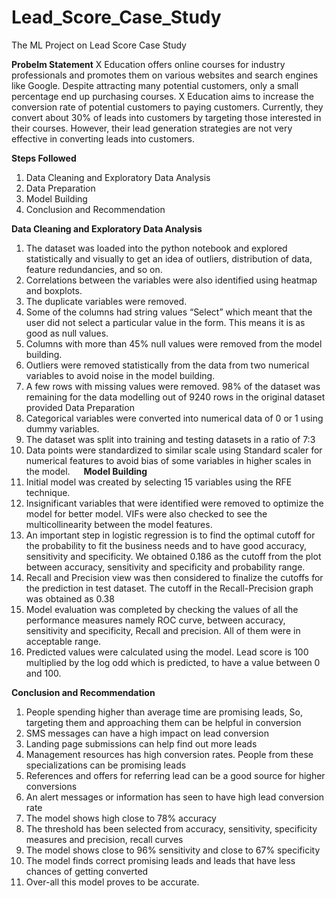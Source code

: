 # Lead_Score_Case_Study
The ML Project on Lead Score Case Study

**Probelm Statement**
X Education offers online courses for industry professionals and promotes them on various websites and search engines like Google. Despite attracting many potential customers, only a small percentage end up purchasing courses. X Education aims to increase the conversion rate of potential customers to paying customers. Currently, they convert about 30% of leads into customers by targeting those interested in their courses. However, their lead generation strategies are not very effective in converting leads into customers.

**Steps Followed**
1.	Data Cleaning and Exploratory Data Analysis
2.	Data Preparation
3.	Model Building
4.	Conclusion and Recommendation

**Data Cleaning and Exploratory Data Analysis**
1.	The dataset was loaded into the python notebook and explored statistically and visually to get an idea of outliers, distribution of data, feature redundancies, and so on. 
2.	Correlations between the variables were also identified using heatmap and boxplots. 
3.	The duplicate variables were removed. 
4.	Some of the columns had string values “Select” which meant that the user did not select a particular value in the form. This means it is as good as null values. 
5.	Columns with more than 45% null values were removed from the model building. 
6.	Outliers were removed statistically from the data from two numerical variables to avoid noise in the model building. 
7.	A few rows with missing values were removed. 98% of the dataset was remaining for the data modelling out of 9240 rows in the original dataset provided
Data Preparation
1.	Categorical variables were converted into numerical data of 0 or 1 using dummy variables. 
2.	The dataset was split into training and testing datasets in a ratio of 7:3 
3.	Data points were standardized to similar scale using Standard scaler for numerical features to avoid bias of some variables in higher scales in the model.
	 
**Model Building**
1.	Initial model was created by selecting 15 variables using the RFE technique. 
2.	Insignificant variables that were identified were removed to optimize the model for better model. VIFs were also checked to see the multicollinearity between the model features. 
3.	An important step in logistic regression is to find the optimal cutoff for the probability to fit the business needs and to have good accuracy, sensitivity and specificity. We obtained 0.186 as the cutoff from the plot between accuracy, sensitivity and specificity and probability range. 
4.	Recall and Precision view was then considered to finalize the cutoffs for the prediction in test dataset. The cutoff in the Recall-Precision graph was obtained as 0.38 
5.	Model evaluation was completed by checking the values of all the performance measures namely ROC curve, between accuracy, sensitivity and specificity, Recall and precision. All of them were in acceptable range. 
6.	Predicted values were calculated using the model. Lead score is 100 multiplied by the log odd which is predicted, to have a value between 0 and 100.

**Conclusion and Recommendation**
1.	People spending higher than average time are promising leads, So, targeting them and approaching them can be helpful in conversion
2.	SMS messages can have a high impact on lead conversion
3.	Landing page submissions can help find out more leads
4.	Management resources has high conversion rates. People from these specializations can be promising leads
5.	References and offers for referring lead can be a good source for higher conversions
6.	An alert messages or information has seen to have high lead conversion rate
7.	The model shows high close to 78%  accuracy
8.	The threshold has been selected from accuracy, sensitivity, specificity measures and precision, recall curves
9.	The model shows close to 96% sensitivity and close to 67% specificity
10.	The model finds correct promising leads and leads that have less chances of getting converted
11.	Over-all this model proves to be accurate.
